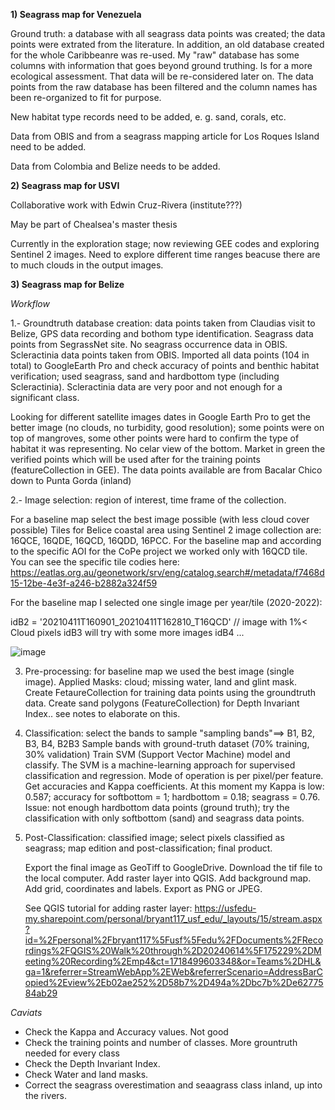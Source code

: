 **1) Seagrass map for Venezuela**

Ground truth: a database with all seagrass data points was created; the data points were extrated from the literature. In addition, an old database created for the whole Caribbeanre was re-used. My "raw" database has some columns with information that goes beyond ground truthing. Is for a more ecological assessment. That data will be re-considered later on.
The data points from the raw database has been filtered and the column names has been re-organized to fit for purpose. 

New habitat type records need to be added, e. g. sand, corals, etc.

Data from OBIS and from a seagrass mapping article for Los Roques Island need to be added.

Data from Colombia and Belize needs to be added.

**2) Seagrass map for USVI**

Collaborative work with Edwin Cruz-Rivera (institute???)

May be part of Chealsea's master thesis

Currently in the exploration stage; now reviewing GEE codes and exploring Sentinel 2 images. Need to explore different time ranges beacuse there are to much clouds in the output images.

**3) Seagrass map for Belize**

_Workflow_

1.- Groundtruth database creation: data points taken from Claudias visit to Belize, GPS data recording and bothom type identification. Seagrass data points from SegrassNet site. No seagrass occurrence data in OBIS. Scleractinia data points taken from OBIS. 
Imported all data points (104 in total) to GoogleEarth Pro and check accuracy of points and benthic habitat verification; used seagrass, sand and hardbottom type (including Scleractinia). Scleractinia data are very poor and not enough for a significant class.

Looking for different satellite images dates in Google Earth Pro to get the better image (no clouds, no turbidity, good resolution); some points were on top of mangroves, some other points were hard to confirm the type of habitat it was representing. No celar view of the bottom. Market in green the verified points which will be used after for the training points (featureCollection in GEE).
The data points available are from Bacalar Chico down to Punta Gorda (inland)

2.- Image selection: region of interest, time frame of the collection.

For a baseline map select the best image possible (with less cloud cover possible)
Tiles for Belice coastal area using Sentinel 2 image collection are: 16QCE, 16QDE, 16QCD, 16QDD, 16PCC. For the baseline map and according to the specific AOI for the CoPe project we worked only with 16QCD tile. You can see the specific tile codies here: https://eatlas.org.au/geonetwork/srv/eng/catalog.search#/metadata/f7468d15-12be-4e3f-a246-b2882a324f59 

For the baseline map I selected one single image per year/tile (2020-2022):

idB2 = '20210411T160901_20210411T162810_T16QCD' // image with 1%< Cloud pixels
idB3 will try with some more images
idB4
...



![image](https://github.com/cperaltab/Seagrass_mapping/assets/7772503/c5302163-2ac2-44ec-8d09-886c76841922)

3. Pre-processing: for baseline map we used the best image (single image). Applied Masks: cloud; missing water, land and glint mask.
   Create FetaureCollection for training data points using the groundtruth data.
   Create sand polygons (FeatureCollection) for Depth Invariant Index.. see notes to elaborate on this.

4. Classification: select the bands to sample "sampling bands"==> B1, B2, B3, B4, B2B3
   Sample bands with ground-truth dataset (70% training, 30% validation)
   Train SVM (Support Vector Machine) model and classify. The SVM is a machine-learning approach for supervised classification and 
   regression. Mode of operation is per pixel/per feature.
   Get accuracies and Kappa coefficients. At this moment my Kappa is low: 0.587; accuracy for softbottom = 1; hardbottom = 0.18; seagrass 
   = 0.76. Issue: not enough hardbottom data points (ground truth); try the classification with only softbottom (sand) and seagrass data 
   points.

5. Post-Classification: classified image; select pixels classified as seagrass; map edition and post-classification; final product.

   Export the final image as GeoTiff to GoogleDrive. Download the tif file to the local computer. Add raster layer into QGIS. Add background map. Add grid, coordinates and labels. Export as PNG or JPEG.

    See QGIS tutorial for adding raster layer: https://usfedu-my.sharepoint.com/personal/bryant117_usf_edu/_layouts/15/stream.aspx?id=%2Fpersonal%2Fbryant117%5Fusf%5Fedu%2FDocuments%2FRecordings%2FQGIS%20Walk%20through%2D20240614%5F175229%2DMeeting%20Recording%2Emp4&ct=1718499603348&or=Teams%2DHL&ga=1&referrer=StreamWebApp%2EWeb&referrerScenario=AddressBarCopied%2Eview%2Eb02ae252%2D58b7%2D494a%2Dbc7b%2De6277584ab29 

_Caviats_

* Check the Kappa and Accuracy values. Not good
* Check the training points and number of classes. More grountruth needed for every class
* Check the Depth Invariant Index. 
* Check Water and land masks.
* Correct the seagrass overestimation and seaagrass class inland, up into the rivers.




